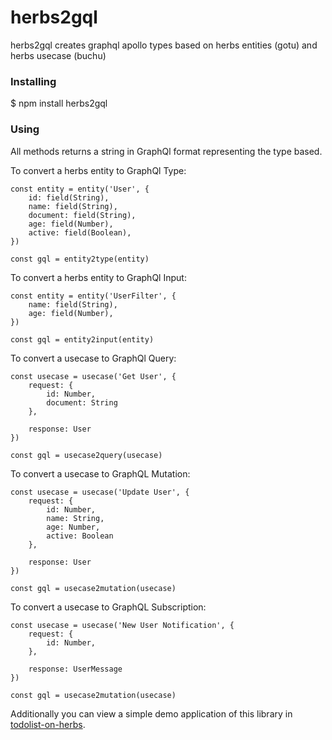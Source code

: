 # herbs2gql

herbs2gql creates graphql apollo types based on herbs entities (gotu) and herbs usecase (buchu)

### Installing

$ npm install herbs2gql

### Using

All methods returns a string in GraphQl format representing the type based.

To convert a herbs entity to GraphQl Type:

```
const entity = entity('User', {
    id: field(String),
    name: field(String),
    document: field(String),
    age: field(Number),
    active: field(Boolean),
})

const gql = entity2type(entity)
```

To convert a herbs entity to GraphQl Input:

```
const entity = entity('UserFilter', {    
    name: field(String),    
    age: field(Number),    
})

const gql = entity2input(entity)
```

To convert a usecase to GraphQl Query:

```
const usecase = usecase('Get User', {
    request: {
        id: Number,
        document: String
    },

    response: User
})

const gql = usecase2query(usecase)
```

To convert a usecase to GraphQL Mutation:

```
const usecase = usecase('Update User', {
    request: {
        id: Number,
        name: String,
        age: Number,
        active: Boolean
    },

    response: User
})

const gql = usecase2mutation(usecase)
```

To convert a usecase to GraphQL Subscription:

```
const usecase = usecase('New User Notification', {
    request: {
        id: Number,        
    },

    response: UserMessage
})

const gql = usecase2mutation(usecase)
```

Additionally you can view a simple demo application of this library in [todolist-on-herbs](https://github.com/herbsjs/todolist-on-herbs).